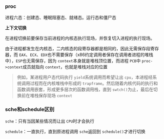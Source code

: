 ### proc

进程六态：创建态、睡眠阻塞态、就绪态。运行态和僵尸态

**上下文切换**

在进程切换前要保存当前进程的内核态执行现场，并恢复切入进程的执行现场。

由于进程都发生在内核态，二内核态的段寄存器都是相同的，因此无需保存段寄存器，而 `EAX`、`ECX`、`EDX`也不需要保存（x86约定调用者保存在调用者进程的堆栈中），`ESP`也无需保存，因为 `context`本身就是堆栈顶位置，而进程 `PCB`中 `proc->context`成员就指向 `context`，也就是堆栈对应的位置

> 例如，某进程用户态代码执行 `yield`系统调用而希望让出 `cpu`，本进程经系统调用过程而在内核堆栈中形成的 `trapframe`。然后随着内核代码的执行和函数调用嵌套，形成更多层次的函数调用栈，直到 `swtch()`为止，最后在切换前在堆栈保存现场 `context`

### sche和schedule区别

`sche`：只有当因某些情况而让出 `CPU`时才会执行

`schedule`：一直执行，直到原进程调用 `sche`返回到 `schedule()`才进行切换

